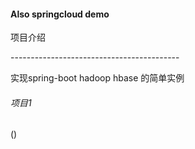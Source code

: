 <h4>Also springcloud demo</h4>

<div>
	<div>
		<p>项目介绍</p>
	</div>
   <p>------------------------------------------</p>
	实现spring-boot hadoop hbase 的简单实例
	<h6>项目1</h6>()
	 
	 
</div>
